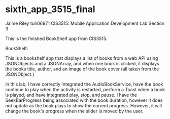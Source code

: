 # sixth_app_3515_final
Jaime Riley
tuh06971
CIS3515: Mobile Application Development
Lab Section 3


This is the finished BookShelf app from CIS3515.

BookShelf:

This is a bookshelf app that displays a list of books from a web API using JSONObjects and a JSONArray, and when one book is clicked,
it displays the books title, author, and an image of the book cover (all taken from the JSONObject.)

In this lab, I have correctly integrated the AudioBookService, have the book continue to play when the activity is restarted, 
perform a Toast when a book is played, 
and have integrated play, stop, and pause. I have the SeekBarProgress being associated with the book duration,
however it does not update as the book plays to show the current progress.
However, it will change the book's progress when the slider is moved by the user.
